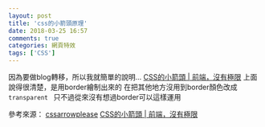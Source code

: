 ```yaml
---
layout: post
title: 'css的小箭頭原理'
date: 2018-03-25 16:57
comments: true
categories: 網頁特效
tags: ['CSS']
---
```

因為要做blog轉移，所以我就簡單的說明...
[CSS的小箭頭 | 前端，沒有極限](https://wcc723.github.io/css/2013/09/04/css-arrow/)
上面說得很清楚，是用border繪制出來的
在把其他地方沒用到border顏色改成`transparent `
只不過從來沒有想過border可以這樣運用


參考來源：
[cssarrowplease](http://www.cssarrowplease.com/)
[CSS的小箭頭 | 前端，沒有極限](https://wcc723.github.io/css/2013/09/04/css-arrow/)